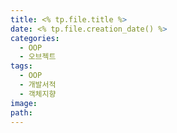 ```yaml
---
title: <% tp.file.title %>
date: <% tp.file.creation_date() %>
categories:
  - OOP
  - 오브젝트
tags:
  - OOP
  - 개발서적
  - 객체지향
image: 
path:
---
```

